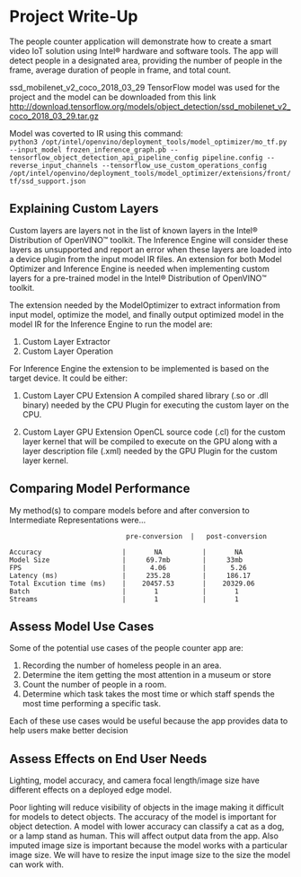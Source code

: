 # Project Write-Up

The people counter application will demonstrate how to create a smart video IoT solution using Intel® hardware and software tools. The app will detect people in a designated area, providing the number of people in the frame, average duration of people in frame, and total count.

ssd_mobilenet_v2_coco_2018_03_29 TensorFlow model was used for the project and the model can be downloaded from this link http://download.tensorflow.org/models/object_detection/ssd_mobilenet_v2_coco_2018_03_29.tar.gz

Model was coverted to IR using this command:  
`python3 /opt/intel/openvino/deployment_tools/model_optimizer/mo_tf.py --input_model frozen_inference_graph.pb --tensorflow_object_detection_api_pipeline_config pipeline.config --reverse_input_channels --tensorflow_use_custom_operations_config /opt/intel/openvino/deployment_tools/model_optimizer/extensions/front/tf/ssd_support.json`

## Explaining Custom Layers

Custom layers are layers not in the list of known layers in the Intel® Distribution of OpenVINO™ toolkit. The Inference Engine will consider these layers as unsupported and  report an error when these layers are loaded into a device plugin from the input model IR files. An extension for both Model Optimizer and Inference Engine is needed when implementing custom layers for a pre-trained model in the Intel® Distribution of OpenVINO™ toolkit. 

The extension needed by the ModelOptimizer to extract information from input model, optimize the model, and finally output optimized model in the model IR for the Inference Engine to run the model are:
1. Custom Layer Extractor 
2. Custom Layer Operation

For Inference Engine the extension to be implemented is based on the target device. It could be either:
1. Custom Layer CPU Extension
    A compiled shared library (.so or .dll binary) needed by the CPU Plugin for executing the custom layer on the CPU.

2. Custom Layer GPU Extension
    OpenCL source code (.cl) for the custom layer kernel that will be compiled to execute on the GPU along with a layer description file (.xml) needed by the GPU Plugin for the custom layer kernel.

## Comparing Model Performance

My method(s) to compare models before and after conversion to Intermediate Representations
were...

                                 pre-conversion  |   post-conversion
`Accuracy                    |       NA          |       NA`  
`Model Size                  |     69.7mb        |     33mb`  
`FPS                         |      4.06         |      5.26`  
`Latency (ms)                |     235.28        |     186.17`  
`Total Excution time (ms)    |    20457.53       |    20329.06`  
`Batch                       |       1           |       1`  
`Streams                     |       1           |       1`  

## Assess Model Use Cases

Some of the potential use cases of the people counter app are:

1. Recording the number of homeless people in an area. 
2. Determine the item getting the most attention in a museum or store
3. Count the number of people in a room.
4. Determine which task takes the most time or which staff spends the most time performing a specific task. 

Each of these use cases would be useful because the app provides data to help users make better decision

## Assess Effects on End User Needs

Lighting, model accuracy, and camera focal length/image size have different effects on a
deployed edge model. 

Poor lighting will reduce visibility of objects in the image making it difficult for models to detect objects. The accuracy of the model is important for object detection. A model with lower accuracy can classify a cat as a dog, or a lamp stand as human. This will affect output data from the app. Also imputed image size is important because the model works with a particular image size. We will have to resize the input image size to the size the model can work with.


